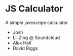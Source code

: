 # JS Calculator
A simple javescripe calculator

* Josh
* Lil Zing @ Soundcloud
* Alex Hall
* David Biggs
